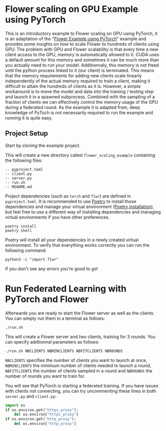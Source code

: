 # Flower scaling on GPU Example using PyTorch

This is an introductory example to Flower scaling on GPU using PyTorch, it is an adaptation of the "[Flower Example using PyTorch](https://flower.dev/docs/quickstart_pytorch.html)" example and provides some insights on how to scale Flower to hundreds of clients using GPU. The problem with GPU and Flower scalability is that every time a new client access to the GPU, memory is automatically allowed to it. CUDA uses a default amount for this memory and sometimes it can be much more than you actually need to run your model. Additionnaly, this memory is not freed until the python process linked to it (our client) is terminated. This means that the memory requirements for adding new clients scale linearly independently of the actual memory required to train a client, making it difficult to attain the hundreds of clients as it is. However, a simple workaround is to move the model and data into the training / testing step and launch it in a spawned subprocess. Combined with the sampling of a fraction of clients we can effectively control the memory usage of the GPU during a federated round. As the example it is adapted from, deep knowledge of PyToch is not necessarily required to run the example and running it is quite easy.

## Project Setup

Start by cloning the example project. 

This will create a new directory called `flower_scaling_example` containing the following files:

```shell
-- pyproject.toml
-- client.py
-- server.py
-- run.sh
-- README.md
```

Project dependencies (such as `torch` and `flwr`) are defined in `pyproject.toml`. It is recommended to use [Poetry](https://python-poetry.org/docs/) to install those dependencies and manage your virtual environment ([Poetry installation](https://python-poetry.org/docs/#installation)), but feel free to use a different way of installing dependencies and managing virtual environments if you have other preferences.

```shell
poetry install
poetry shell
```

Poetry will install all your dependencies in a newly created virtual environment. To verify that everything works correctly you can run the following command:

```shell
python3 -c "import flwr"
```

If you don't see any errors you're good to go!

# Run Federated Learning with PyTorch and Flower

Afterwards you are ready to start the Flower server as well as the clients. You can simply run them in a terminal as follows:

```shell
./run.sh
```

This will create a Flower server and two clients, training for 3 rounds. You can specify addtionnal parameters as follows:

```shell
./run.sh NBCLIENTS NBMINCLIENTS NBFITCLIENTS NBROUNDS
```

`NBCLIENTS` specifies the number of clients you want to launch at once, `NBMINCLIENTS` the minimum number of clients needed to launch a round, `NBFITCLIENTS` the number of clients sampled in a round and `NBROUNDS` the number of rounds you want to train for.


You will see that PyTorch is starting a federated training. If you have issues with clients not connecting, you can try uncommenting these lines in both `server.py` and `client.py`:

```python
import os
if os.environ.get("https_proxy"):
    del os.environ["https_proxy"]
if os.environ.get("http_proxy"):
    del os.environ["http_proxy"]
```
